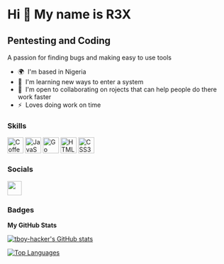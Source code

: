 Hi 👋 My name is R3X
====================

Pentesting and Coding
---------------------

A passion for finding bugs and making easy to use tools

* 🌍  I'm based in Nigeria
* 🧠  I'm learning new ways to enter a system
* 🤝  I'm open to collaborating on rojects that can help people do there work faster
* ⚡  Loves doing work on time

### Skills

<p align="left">
<a href="https://coffeescript.org/" target="_blank" rel="noreferrer"><img src="https://raw.githubusercontent.com/danielcranney/readme-generator/main/public/icons/skills/coffeescript-colored-dark.svg" width="36" height="36" alt="Coffeescript" /></a>
<a href="https://developer.mozilla.org/en-US/docs/Web/JavaScript" target="_blank" rel="noreferrer"><img src="https://raw.githubusercontent.com/danielcranney/readme-generator/main/public/icons/skills/javascript-colored.svg" width="36" height="36" alt="JavaScript" /></a>
<a href="https://go.dev/doc/" target="_blank" rel="noreferrer"><img src="https://raw.githubusercontent.com/danielcranney/readme-generator/main/public/icons/skills/go-colored.svg" width="36" height="36" alt="Go" /></a>
<a href="https://developer.mozilla.org/en-US/docs/Glossary/HTML5" target="_blank" rel="noreferrer"><img src="https://raw.githubusercontent.com/danielcranney/readme-generator/main/public/icons/skills/html5-colored.svg" width="36" height="36" alt="HTML5" /></a>
<a href="https://www.w3.org/TR/CSS/#css" target="_blank" rel="noreferrer"><img src="https://raw.githubusercontent.com/danielcranney/readme-generator/main/public/icons/skills/css3-colored.svg" width="36" height="36" alt="CSS3" /></a>
</p>


### Socials

<p align="left"> <a href="https://www.github.com/tboy-hacker" target="_blank" rel="noreferrer"><img src="https://raw.githubusercontent.com/danielcranney/readme-generator/main/public/icons/socials/github-dark.svg" width="32" height="32" /></a></p>

### Badges

<b>My GitHub Stats</b>

<a href="http://www.github.com/tboy-hacker"><img src="https://github-readme-stats.vercel.app/api?username=tboy-hacker&show_icons=true&hide=&count_private=true&title_color=0891b2&text_color=3382ed&icon_color=0891b2&bg_color=ffffff&hide_border=true&show_icons=true" alt="tboy-hacker's GitHub stats" /></a>

<a href="https://github.com/tboy-hacker" align="left"><img src="https://github-readme-stats.vercel.app/api/top-langs/?username=tboy-hacker&langs_count=10&title_color=0891b2&text_color=3382ed&icon_color=0891b2&bg_color=ffffff&hide_border=true&locale=en&custom_title=Top%20%Languages" alt="Top Languages" /></a>
